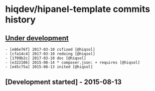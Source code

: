 # hiqdev/hipanel-template commits history

## [Under development]

    - [e86e76f] 2017-03-10 csfixed [@hiqsol]
    - [cfa14c4] 2017-03-10 redoing [@hiqsol]
    - [1f09b2c] 2017-03-10 doc [@hiqsol]
    - [e322106] 2015-08-14 * composer.json: + requires [@hiqsol]
    - [e45c75a] 2015-08-13 inited [@hiqsol]

## [Development started] - 2015-08-13

[@hiqsol]: https://github.com/hiqsol
[sol@hiqdev.com]: https://github.com/hiqsol
[@SilverFire]: https://github.com/SilverFire
[d.naumenko.a@gmail.com]: https://github.com/SilverFire
[@tafid]: https://github.com/tafid
[andreyklochok@gmail.com]: https://github.com/tafid
[@BladeRoot]: https://github.com/BladeRoot
[bladeroot@gmail.com]: https://github.com/BladeRoot
[e322106]: https://github.com/hiqdev/hipanel-template/commit/e322106
[e45c75a]: https://github.com/hiqdev/hipanel-template/commit/e45c75a
[Under development]: https://github.com/hiqdev/hipanel/releases
[e86e76f]: https://github.com/hiqdev/hipanel/commit/e86e76f
[cfa14c4]: https://github.com/hiqdev/hipanel/commit/cfa14c4
[1f09b2c]: https://github.com/hiqdev/hipanel/commit/1f09b2c

